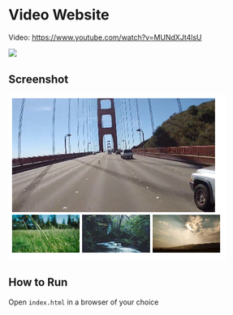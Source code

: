 # Video Website

Video: <https://www.youtube.com/watch?v=MUNdXJt4lsU>

<a href="https://www.youtube.com/watch?v=MUNdXJt4lsU">
  <img src="https://img.youtube.com/vi/MUNdXJt4lsU/0.jpg">
</a>

## Screenshot

![screenshot](screenshot.png)

## How to Run 

Open `index.html` in a browser of your choice
